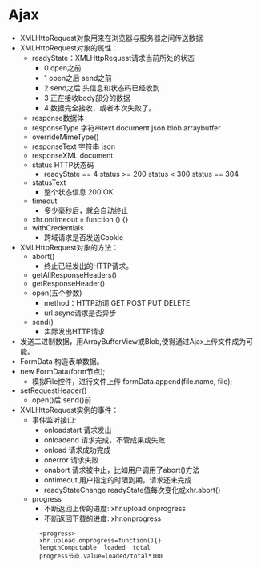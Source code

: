 # Ajax
* XMLHttpRequest对象用来在浏览器与服务器之间传送数据
* XMLHttpRequest对象的属性：
  * readyState：XMLHttpRequest请求当前所处的状态
    * 0 open之前
    * 1 open之后 send之前 
    * 2 send之后 头信息和状态码已经收到 
    * 3 正在接收body部分的数据
    * 4 数据完全接收，或者本次失败了。
  * response数据体 
  * responseType 字符串text document json blob arraybuffer
  * overrideMimeType()
  * responseText 字符串 json
  * responseXML document
  * status HTTP状态码
    * readyState == 4 status >= 200 status < 300 status == 304
  * statusText
    * 整个状态信息 200 OK
  * timeout
    * 多少毫秒后，就会自动终止
  * xhr.ontimeout = function () {}
  * withCredentials
    * 跨域请求是否发送Cookie
* XMLHttpRequest对象的方法：
  * abort()
    * 终止已经发出的HTTP请求。
  * getAllResponseHeaders()
  * getResponseHeader()
  * open(五个参数)
    * method：HTTP动词 GET POST PUT DELETE
    * url async请求是否异步
  * send()
    * 实际发出HTTP请求
* 发送二进制数据，用ArrayBufferView或Blob,使得通过Ajax上传文件成为可能。
* FormData 构造表单数据。
* new FormData(form节点);
  * 模拟File控件，进行文件上传 formData.append(file.name, file);
* setRequestHeader()
  * open()后 send()前
* XMLHttpRequest实例的事件：
  * 事件监听接口:
    * onloadstart 请求发出
    * onloadend 请求完成，不管成果或失败
    * onload 请求成功完成
    * onerror 请求失败
    * onabort 请求被中止，比如用户调用了abort()方法
    * ontimeout 用户指定的时限到期，请求还未完成
    * readyStateChange readyState值每次变化或xhr.abort()
  * progress
    * 不断返回上传的进度: xhr.upload.onprogress
    * 不断返回下载的进度: xhr.onprogress
    ```
      <progress>
      xhr.upload.onprogress=function(){}
      lengthComputable  loaded  total
      progress节点.value=loaded/total*100
    ```
